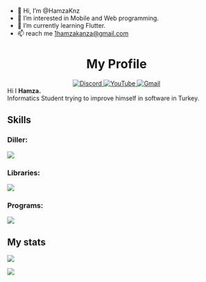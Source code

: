 - 👋 Hi, I’m @HamzaKnz
- 👀 I’m interested in Mobile and Web programming.
- 🌱 I’m currently learning Flutter.
- 📫 reach me 1hamzakanza@gmail.com

<!---
HamzaKnz/HamzaKnz is a ✨ special ✨ repository because its `README.md` (this file) appears on your GitHub profile.
You can click the Preview link to take a look at your changes.
--->


<div id="header" align="center">
  <h1><strong>My Profile</strong><br></h1>
  <div id="badges" align="center">
    <a href="https://discord.com/users/534471720246050835">
      <img src="https://img.shields.io/badge/Discord-5865F2?style=for-the-badge&logo=discord&logoColor=white" alt="Discord"/>
    </a>
    <a href="https://www.youtube.com/@cloyun">
      <img src="https://img.shields.io/badge/YouTube-FF0000?style=for-the-badge&logo=youtube&logoColor=white" alt="YouTube"/>
    </a>
    <a href="mailto:hamzaknz01@gmail.com">
      <img src="https://img.shields.io/badge/gmail-red?style=for-the-badge&logo=gmail&logoColor=white" alt="Gmail"/>
    </a>
  </div>
  <img src="https://komarev.com/ghpvc/?username=HamzaKnz&style=flat-square&color=red" alt=""/>
</div>
Hi I <strong>Hamza.</strong><br>
Informatics Student trying to improve himself in software in Turkey.<br>
<div>
<ul>
</ul>
</div>

<div>
<h2><strong>Skills</strong></h2>
<h3>Diller:</h3>

<img src='https://skillicons.dev/icons?i=php,js,html,css,python,dart,cs,mysql'>

<h3>Libraries:</h3>

<img src='https://skillicons.dev/icons?i=flutter,bootstrap,saas'>

<h3>Programs:</h3>

<img src='https://skillicons.dev/icons?i=vscode,visualstudio,ps,blender'>
</div>

<div>
<h2><strong>My stats</strong></h2>

![](https://github-readme-stats.vercel.app/api?username=HamzaKnz&show_icons=true&theme=gradient&bg_color=0,0077B6,081844&title_color=E1E1FF&icon_color=AAAAAA&text_color=ffffff)

![](https://github-readme-stats.vercel.app/api/top-langs/?username=HamzaKnz&layout=compact&theme=gradient&bg_color=0,0077B6,081844&title_color=E1E1FF&icon_color=AAAAAA&text_color=ffffff)
</div>
